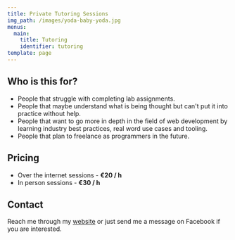 ```yaml
---
title: Private Tutoring Sessions
img_path: /images/yoda-baby-yoda.jpg
menus:
  main:
    title: Tutoring
    identifier: tutoring
template: page
---
```

## Who is this for?
- People that struggle with completing lab assignments.
- People that maybe understand what is being thought but can't put it into practice without help.
- People that want to go more in depth in the field of web development by learning industry best practices, real word use cases and tooling.
- People that plan to freelance as programmers in the future.

## Pricing

- Over the internet sessions - **&euro;20 / h**
- In person sessions - **&euro;30 / h**

## Contact

Reach me through my [website](https://findaldo.dev) or just send me a message on Facebook if you are interested.
